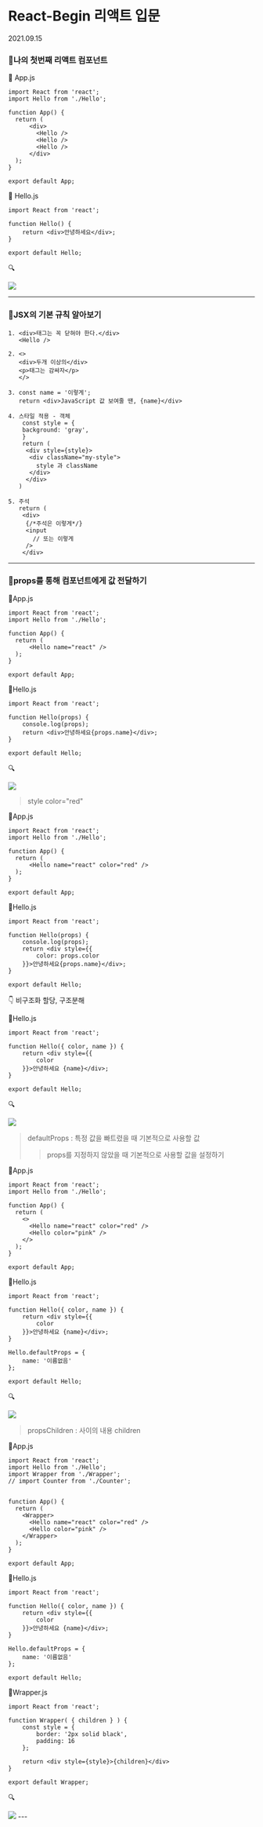 # React-Begin 리액트 입문
2021.09.15
### :blue_heart:나의 첫번째 리액트 컴포넌트

:file_folder: App.js

```
import React from 'react';
import Hello from './Hello';

function App() {
  return (
      <div>
        <Hello />
        <Hello />
        <Hello />
      </div>
  );
}

export default App;

```

:file_folder: Hello.js

```
import React from 'react';

function Hello() {
    return <div>안녕하세요</div>;
}

export default Hello;
```

:mag:

<img src=https://user-images.githubusercontent.com/86407453/133306659-df4e4c02-e59a-46b5-bd7a-61285dfd3e4d.PNG>

---
### :blue_heart:JSX의 기본 규칙 알아보기

```
1. <div>태그는 꼭 닫혀야 한다.</div>
   <Hello />

2. <>
   <div>두개 이상의</div>
   <p>태그는 감싸자</p>
   </>

3. const name = '이렇게';
   return <div>JavaScript 값 보여줄 땐, {name}</div>

4. 스타일 적용 - 객체
    const style = {
    background: 'gray',
    }
    return (
     <div style={style}>
      <div className="my-style">
        style 과 className
      </div>
     </div>
   )

5. 주석
   return (
    <div>
     {/*주석은 이렇게*/}
     <input
       // 또는 이렇게
     />
    </div>
```

---
### :blue_heart:props를 통해 컴포넌트에게 값 전달하기

:file_folder:App.js

```
import React from 'react';
import Hello from './Hello';

function App() {
  return (
      <Hello name="react" />
  );
}

export default App;

```

:file_folder:Hello.js

```
import React from 'react';

function Hello(props) {
    console.log(props);
    return <div>안녕하세요{props.name}</div>;
}

export default Hello;
```

:mag:

<img src=https://user-images.githubusercontent.com/86407453/133419404-403e7b99-fa04-4e01-bee7-0122e5f62ab2.png>

>style color="red"

:file_folder:App.js

```
import React from 'react';
import Hello from './Hello';

function App() {
  return (
      <Hello name="react" color="red" />
  );
}

export default App;

```

:file_folder:Hello.js

```
import React from 'react';

function Hello(props) {
    console.log(props);
    return <div style={{
        color: props.color
    }}>안녕하세요{props.name}</div>;
}

export default Hello;
```

:point_down: 비구조화 할당, 구조분해

:file_folder:Hello.js

```
import React from 'react';

function Hello({ color, name }) {
    return <div style={{
        color
    }}>안녕하세요 {name}</div>;
}

export default Hello;
```

:mag:

<img src=https://user-images.githubusercontent.com/86407453/133420329-e6ac277d-10da-46dd-af89-84b0699927d5.png>

>defaultProps : 특정 값을 빠트렸을 때 기본적으로 사용할 값
>>props를 지정하지 않았을 때 기본적으로 사용할 값을 설정하기

:file_folder:App.js

```
import React from 'react';
import Hello from './Hello';

function App() {
  return (
    <>
      <Hello name="react" color="red" />
      <Hello color="pink" />
    </>
  );
}

export default App;

```

:file_folder:Hello.js

```
import React from 'react';

function Hello({ color, name }) {
    return <div style={{
        color
    }}>안녕하세요 {name}</div>;
}

Hello.defaultProps = {
    name: '이름없음'
};

export default Hello;
```

:mag:

<img src=https://user-images.githubusercontent.com/86407453/133421681-455e7487-cdf1-4da9-8666-98df7d176355.png>

>propsChildren : <wrapper>사이의 내용 children</wrapper>

:file_folder:App.js

```
import React from 'react';
import Hello from './Hello';
import Wrapper from './Wrapper';
// import Counter from './Counter';


function App() {
  return (
    <Wrapper>
      <Hello name="react" color="red" />
      <Hello color="pink" />
    </Wrapper>
  );
}

export default App;

```

:file_folder:Hello.js

```
import React from 'react';

function Hello({ color, name }) {
    return <div style={{
        color
    }}>안녕하세요 {name}</div>;
}

Hello.defaultProps = {
    name: '이름없음'
};

export default Hello;
```

:file_folder:Wrapper.js

```
import React from 'react';

function Wrapper( { children } ) {
    const style = {
        border: '2px solid black',
        padding: 16
    };

    return <div style={style}>{children}</div>
}

export default Wrapper;
```

:mag:

<img src=https://user-images.githubusercontent.com/86407453/133423456-255c5a68-491d-42f7-843f-3e8cc2a3d1ce.png>
---
